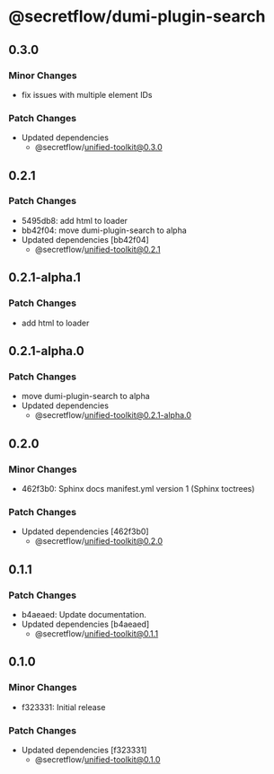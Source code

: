 # @secretflow/dumi-plugin-search

## 0.3.0

### Minor Changes

- fix issues with multiple element IDs

### Patch Changes

- Updated dependencies
  - @secretflow/unified-toolkit@0.3.0

## 0.2.1

### Patch Changes

- 5495db8: add html to loader
- bb42f04: move dumi-plugin-search to alpha
- Updated dependencies [bb42f04]
  - @secretflow/unified-toolkit@0.2.1

## 0.2.1-alpha.1

### Patch Changes

- add html to loader

## 0.2.1-alpha.0

### Patch Changes

- move dumi-plugin-search to alpha
- Updated dependencies
  - @secretflow/unified-toolkit@0.2.1-alpha.0

## 0.2.0

### Minor Changes

- 462f3b0: Sphinx docs manifest.yml version 1 (Sphinx toctrees)

### Patch Changes

- Updated dependencies [462f3b0]
  - @secretflow/unified-toolkit@0.2.0

## 0.1.1

### Patch Changes

- b4aeaed: Update documentation.
- Updated dependencies [b4aeaed]
  - @secretflow/unified-toolkit@0.1.1

## 0.1.0

### Minor Changes

- f323331: Initial release

### Patch Changes

- Updated dependencies [f323331]
  - @secretflow/unified-toolkit@0.1.0
